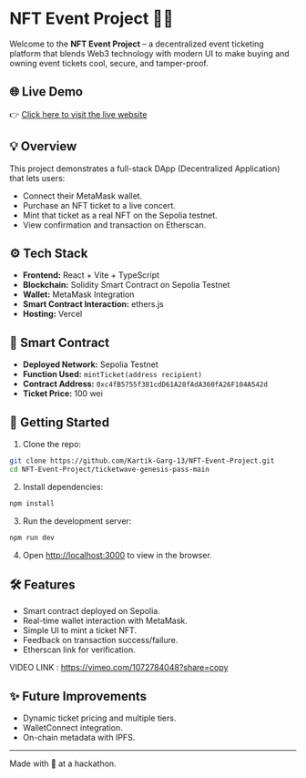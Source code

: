 # NFT Event Project 🎫🎶

Welcome to the **NFT Event Project** – a decentralized event ticketing platform that blends Web3 technology with modern UI to make buying and owning event tickets cool, secure, and tamper-proof.

## 🌐 Live Demo

👉 [Click here to visit the live website](https://nft-event-project-5dg3.vercel.app/)

## 💡 Overview

This project demonstrates a full-stack DApp (Decentralized Application) that lets users:

- Connect their MetaMask wallet.
- Purchase an NFT ticket to a live concert.
- Mint that ticket as a real NFT on the Sepolia testnet.
- View confirmation and transaction on Etherscan.

## ⚙️ Tech Stack

- **Frontend:** React + Vite + TypeScript
- **Blockchain:** Solidity Smart Contract on Sepolia Testnet
- **Wallet:** MetaMask Integration
- **Smart Contract Interaction:** ethers.js
- **Hosting:** Vercel

## 🔐 Smart Contract

- **Deployed Network:** Sepolia Testnet
- **Function Used:** `mintTicket(address recipient)`
- **Contract Address:** `0xc4fB5755f381cdD61A28fAdA360fA26F104A542d`
- **Ticket Price:** 100 wei

## 🚀 Getting Started

1. Clone the repo:

```bash
git clone https://github.com/Kartik-Garg-13/NFT-Event-Project.git
cd NFT-Event-Project/ticketwave-genesis-pass-main
```

2. Install dependencies:

```bash
npm install
```

3. Run the development server:

```bash
npm run dev
```

4. Open [http://localhost:3000](http://localhost:3000) to view in the browser.

## 🛠️ Features

- Smart contract deployed on Sepolia.
- Real-time wallet interaction with MetaMask.
- Simple UI to mint a ticket NFT.
- Feedback on transaction success/failure.
- Etherscan link for verification.

VIDEO LINK : https://vimeo.com/1072784048?share=copy

## ✨ Future Improvements

- Dynamic ticket pricing and multiple tiers.
- WalletConnect integration.
- On-chain metadata with IPFS.

---

Made with 💜 at a hackathon.
